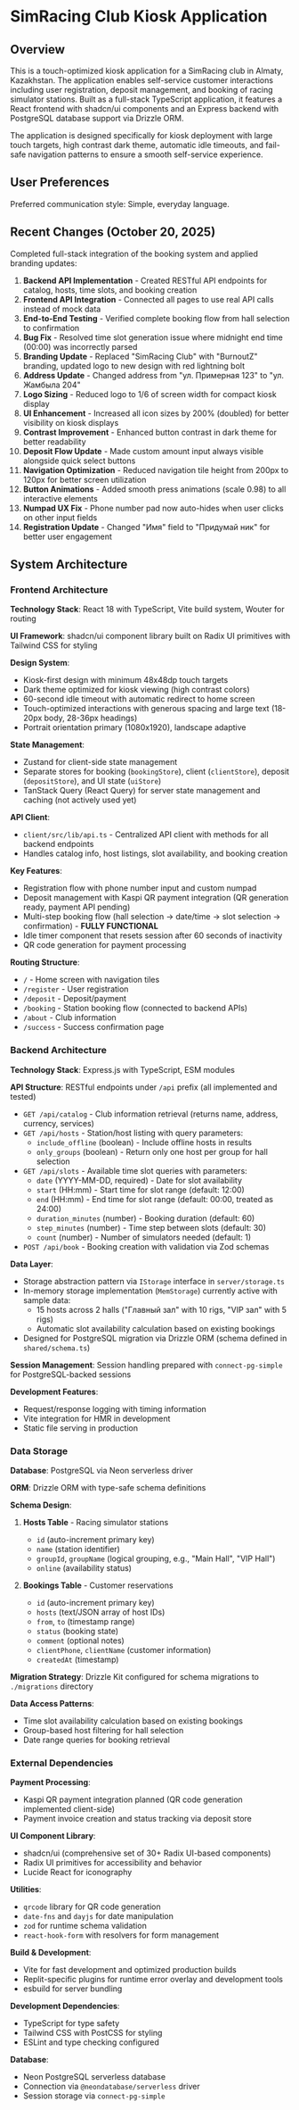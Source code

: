 # SimRacing Club Kiosk Application

## Overview

This is a touch-optimized kiosk application for a SimRacing club in Almaty, Kazakhstan. The application enables self-service customer interactions including user registration, deposit management, and booking of racing simulator stations. Built as a full-stack TypeScript application, it features a React frontend with shadcn/ui components and an Express backend with PostgreSQL database support via Drizzle ORM.

The application is designed specifically for kiosk deployment with large touch targets, high contrast dark theme, automatic idle timeouts, and fail-safe navigation patterns to ensure a smooth self-service experience.

## User Preferences

Preferred communication style: Simple, everyday language.

## Recent Changes (October 20, 2025)

Completed full-stack integration of the booking system and applied branding updates:
1. **Backend API Implementation** - Created RESTful API endpoints for catalog, hosts, time slots, and booking creation
2. **Frontend API Integration** - Connected all pages to use real API calls instead of mock data
3. **End-to-End Testing** - Verified complete booking flow from hall selection to confirmation
4. **Bug Fix** - Resolved time slot generation issue where midnight end time (00:00) was incorrectly parsed
5. **Branding Update** - Replaced "SimRacing Club" with "BurnoutZ" branding, updated logo to new design with red lightning bolt
6. **Address Update** - Changed address from "ул. Примерная 123" to "ул. Жамбыла 204"
7. **Logo Sizing** - Reduced logo to 1/6 of screen width for compact kiosk display
8. **UI Enhancement** - Increased all icon sizes by 200% (doubled) for better visibility on kiosk displays
9. **Contrast Improvement** - Enhanced button contrast in dark theme for better readability
10. **Deposit Flow Update** - Made custom amount input always visible alongside quick select buttons
11. **Navigation Optimization** - Reduced navigation tile height from 200px to 120px for better screen utilization
12. **Button Animations** - Added smooth press animations (scale 0.98) to all interactive elements
13. **Numpad UX Fix** - Phone number pad now auto-hides when user clicks on other input fields
14. **Registration Update** - Changed "Имя" field to "Придумай ник" for better user engagement

## System Architecture

### Frontend Architecture

**Technology Stack**: React 18 with TypeScript, Vite build system, Wouter for routing

**UI Framework**: shadcn/ui component library built on Radix UI primitives with Tailwind CSS for styling

**Design System**: 
- Kiosk-first design with minimum 48x48dp touch targets
- Dark theme optimized for kiosk viewing (high contrast colors)
- 60-second idle timeout with automatic redirect to home screen
- Touch-optimized interactions with generous spacing and large text (18-20px body, 28-36px headings)
- Portrait orientation primary (1080x1920), landscape adaptive

**State Management**: 
- Zustand for client-side state management
- Separate stores for booking (`bookingStore`), client (`clientStore`), deposit (`depositStore`), and UI state (`uiStore`)
- TanStack Query (React Query) for server state management and caching (not actively used yet)

**API Client**: 
- `client/src/lib/api.ts` - Centralized API client with methods for all backend endpoints
- Handles catalog info, host listings, slot availability, and booking creation

**Key Features**:
- Registration flow with phone number input and custom numpad
- Deposit management with Kaspi QR payment integration (QR generation ready, payment API pending)
- Multi-step booking flow (hall selection → date/time → slot selection → confirmation) - **FULLY FUNCTIONAL**
- Idle timer component that resets session after 60 seconds of inactivity
- QR code generation for payment processing

**Routing Structure**:
- `/` - Home screen with navigation tiles
- `/register` - User registration
- `/deposit` - Deposit/payment
- `/booking` - Station booking flow (connected to backend APIs)
- `/about` - Club information
- `/success` - Success confirmation page

### Backend Architecture

**Technology Stack**: Express.js with TypeScript, ESM modules

**API Structure**: RESTful endpoints under `/api` prefix (all implemented and tested)
- `GET /api/catalog` - Club information retrieval (returns name, address, currency, services)
- `GET /api/hosts` - Station/host listing with query parameters:
  - `include_offline` (boolean) - Include offline hosts in results
  - `only_groups` (boolean) - Return only one host per group for hall selection
- `GET /api/slots` - Available time slot queries with parameters:
  - `date` (YYYY-MM-DD, required) - Date for slot availability
  - `start` (HH:mm) - Start time for slot range (default: 12:00)
  - `end` (HH:mm) - End time for slot range (default: 00:00, treated as 24:00)
  - `duration_minutes` (number) - Booking duration (default: 60)
  - `step_minutes` (number) - Time step between slots (default: 30)
  - `count` (number) - Number of simulators needed (default: 1)
- `POST /api/book` - Booking creation with validation via Zod schemas

**Data Layer**: 
- Storage abstraction pattern via `IStorage` interface in `server/storage.ts`
- In-memory storage implementation (`MemStorage`) currently active with sample data:
  - 15 hosts across 2 halls ("Главный зал" with 10 rigs, "VIP зал" with 5 rigs)
  - Automatic slot availability calculation based on existing bookings
- Designed for PostgreSQL migration via Drizzle ORM (schema defined in `shared/schema.ts`)

**Session Management**: Session handling prepared with `connect-pg-simple` for PostgreSQL-backed sessions

**Development Features**:
- Request/response logging with timing information
- Vite integration for HMR in development
- Static file serving in production

### Data Storage

**Database**: PostgreSQL via Neon serverless driver

**ORM**: Drizzle ORM with type-safe schema definitions

**Schema Design**:

1. **Hosts Table** - Racing simulator stations
   - `id` (auto-increment primary key)
   - `name` (station identifier)
   - `groupId`, `groupName` (logical grouping, e.g., "Main Hall", "VIP Hall")
   - `online` (availability status)

2. **Bookings Table** - Customer reservations
   - `id` (auto-increment primary key)
   - `hosts` (text/JSON array of host IDs)
   - `from`, `to` (timestamp range)
   - `status` (booking state)
   - `comment` (optional notes)
   - `clientPhone`, `clientName` (customer information)
   - `createdAt` (timestamp)

**Migration Strategy**: Drizzle Kit configured for schema migrations to `./migrations` directory

**Data Access Patterns**:
- Time slot availability calculation based on existing bookings
- Group-based host filtering for hall selection
- Date range queries for booking retrieval

### External Dependencies

**Payment Processing**: 
- Kaspi QR payment integration planned (QR code generation implemented client-side)
- Payment invoice creation and status tracking via deposit store

**UI Component Library**:
- shadcn/ui (comprehensive set of 30+ Radix UI-based components)
- Radix UI primitives for accessibility and behavior
- Lucide React for iconography

**Utilities**:
- `qrcode` library for QR code generation
- `date-fns` and `dayjs` for date manipulation
- `zod` for runtime schema validation
- `react-hook-form` with resolvers for form management

**Build & Development**:
- Vite for fast development and optimized production builds
- Replit-specific plugins for runtime error overlay and development tools
- esbuild for server bundling

**Development Dependencies**:
- TypeScript for type safety
- Tailwind CSS with PostCSS for styling
- ESLint and type checking configured

**Database**:
- Neon PostgreSQL serverless database
- Connection via `@neondatabase/serverless` driver
- Session storage via `connect-pg-simple`